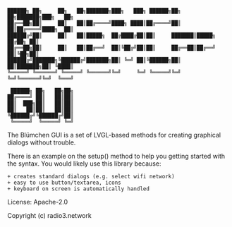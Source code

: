 ```
██████╗ ██╗     ██╗   ██╗███████╗███╗   ███╗ ██████╗██╗  ██╗███████╗███╗   ██╗
██╔══██╗██║     ██║   ██║██╔════╝████╗ ████║██╔════╝██║  ██║██╔════╝████╗  ██║
██████╔╝██║     ██║   ██║█████╗  ██╔████╔██║██║     ███████║█████╗  ██╔██╗ ██║
██╔══██╗██║     ██║   ██║██╔══╝  ██║╚██╔╝██║██║     ██╔══██║██╔══╝  ██║╚██╗██║
██████╔╝███████╗╚██████╔╝███████╗██║ ╚═╝ ██║╚██████╗██║  ██║███████╗██║ ╚████║
╚═════╝ ╚══════╝ ╚═════╝ ╚══════╝╚═╝     ╚═╝ ╚═════╝╚═╝  ╚═╝╚══════╝╚═╝  ╚═══╝

 ██████╗ ██╗   ██╗██╗
██╔════╝ ██║   ██║██║
██║  ███╗██║   ██║██║
██║   ██║██║   ██║██║
╚██████╔╝╚██████╔╝██║
 ╚═════╝  ╚═════╝ ╚═╝
```

The Blümchen GUI is a set of LVGL-based methods
for creating graphical dialogs without trouble.

There is an example on the setup() method to help you
getting started with the syntax. You would likely use
this library because:

    + creates standard dialogs (e.g. select wifi network)
    + easy to use button/textarea, icons
    + keyboard on screen is automatically handled


License: Apache-2.0

Copyright (c) radio3.network
